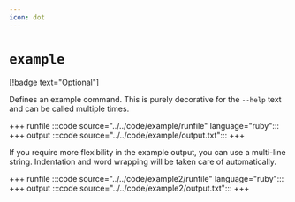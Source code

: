 ```yaml
---
icon: dot
---
```


# `example`

[!badge text="Optional"]


Defines an example command. This is purely decorative for the `--help`
text and can be called multiple times.

+++ runfile
:::code source="../../code/example/runfile" language="ruby":::
+++ output
:::code source="../../code/example/output.txt":::
+++

If you require more flexibility in the example output, you can use a multi-line
string. Indentation and word wrapping will be taken care of automatically.

+++ runfile
:::code source="../../code/example2/runfile" language="ruby":::
+++ output
:::code source="../../code/example2/output.txt":::
+++